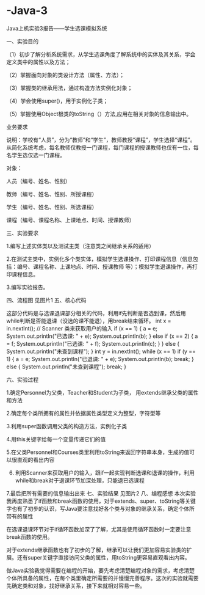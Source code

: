 # -Java-3
Java上机实验3报告——学生选课模拟系统

一、实验目的

（1）初步了解分析系统需求，从学生选课角度了解系统中的实体及其关系，学会定义类中的属性以及方法；

（2）掌握面向对象的类设计方法（属性、方法）；

（3）掌握类的继承用法，通过构造方法实例化对象；

（4）学会使用super()，用于实例化子类；

（5）掌握使用Object根类的toString（）方法,应用在相关对象的信息输出中。

业务要求

说明：学校有“人员”，分为“教师”和“学生”，教师教授“课程”，学生选择“课程”。从简化系统考虑，每名教师仅教授一门课程，每门课程的授课教师也仅有一位，每名学生选仅选一门课程。

对象：

人员（编号、姓名、性别）

教师（编号、姓名、性别、所授课程）

学生（编号、姓名、性别、所选课程）

课程（编号、课程名称、上课地点、时间、授课教师）

三、实验要求

1.编写上述实体类以及测试主类（注意类之间继承关系的适用）

2.在测试主类中，实例化多个类实体，模拟学生选课操作、打印课程信息（信息包括：编号、课程名称、上课地点、时间、授课教师 等）；模拟学生退课操作，再打印课程信息。

3.编写实验报告。

四、流程图
 见图片1
五、核心代码

这部分代码是与选课退课部分相关的代码，利用if先判断是否选到课，然后用while判断是否能退课（没选的课不能退），用break结束循环。
int x = in.nextInt();    // Scanner 类来获取用户的输入
        if (x == 1) {
            a = e;
            System.out.println("已选课: " + e);
            System.out.println(b);
        } else if (x == 2) {
            a = f;
            System.out.println("已选课: " + f);
            System.out.println(c);
        }
        } else {
            System.out.println("未查到课程");
        }
        int y = in.nextInt();
        while (x == 1)
            if (y == 1) {
                a = e;
                System.out.println("已退课: " + e);
                System.out.println(b);
                break;
            } else {
                System.out.println("未查到课程");
                break;
            }
            
六、实验过程

1.确定Personnel为父类，Teacher和Student为子类， 用extends继承父类的属性和方法

2.确定每个类所拥有的属性并依据属性类型定义为整型，字符型等

3.利用super函数调用父类的构造方法，实例化子类

4.用this关键字给每一个变量传递它们的值

5.在父类Personnel和Courses类里利用toString来返回字符串本身，生成的值可以很直观的看出内容

6. 利用Scanner来获取用户的输入，跟if一起实现判断选课和退课的操作，利用while和break对于退课环节加深处理，只能退已选课程

7.最后把所有需要的信息输出出来
七、实验结果
见图片2
八、编程感想
本次实验我再度熟悉了if函数和break函数的使用，对于extends、super、toString等关键字也有了初步的认识，写Java要注意找好各个类与对象的继承关系，确定个体所带有的属性

在选课退课环节对于if循环函数加深了了解，尤其是使用循环函数时一定要注意break函数的使用。

对于extends继承函数也有了初步的了解，继承可以让我们更加容易实验类的扩展。还有super关键字直接访问父类的属性，用toString更容易直观看出内容。

做Java实验我觉得需要在编程的开始，要先考虑清楚编程对象的需求，考虑清楚个体所具备的属性，在每个类里确定所需要的并慢慢完善程序。这次的实验就需要先确定类和对象，找好继承关系，接下来就相对容易一些。
